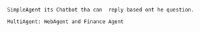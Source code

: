     SimpleAgent its Chatbot tha can  reply based ont he question.

    MultiAgent: WebAgent and Finance Agent  
